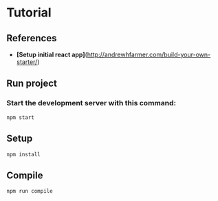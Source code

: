 # Tutorial


## References

* **[Setup initial react app]**(http://andrewhfarmer.com/build-your-own-starter/)



## Run project

### Start the development server with this command:
 
```
npm start
```

## Setup
 
```
npm install
```
 
 
## Compile
 
```
npm run compile
```